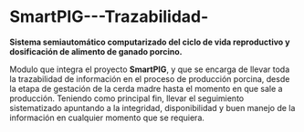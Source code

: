 # SmartPIG---Trazabilidad-  

 **Sistema semiautomático computarizado del ciclo de vida reproductivo y dosificación de alimento de ganado porcino.**
 
 Modulo que integra el proyecto **SmartPIG**, y que se encarga de llevar toda la trazabilidad de información en el proceso de producción porcina, desde la etapa de gestación de la cerda madre hasta el momento en que sale a producción. Teniendo como principal fin, llevar el seguimiento sistematizado apuntando a la integridad, disponibilidad y buen manejo de la información en cualquier momento que se requiera.


